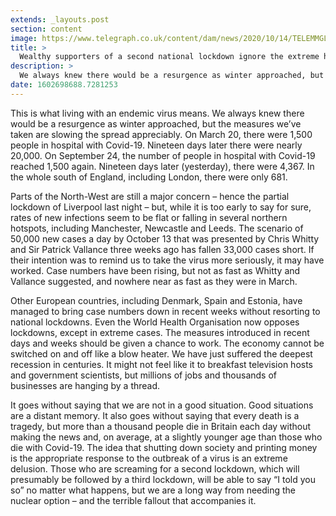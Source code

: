 ```yaml
--- 
extends: _layouts.post 
section: content 
image: https://www.telegraph.co.uk/content/dam/news/2020/10/14/TELEMMGLPICT000241846965_trans_NvBQzQNjv4Bqng10RN4OACF490UF0AcEInM9UhwenOqjkT7Os96DuQU.jpeg?impolicy=logo-overlay 
title: > 
  Wealthy supporters of a second national lockdown ignore the extreme hardship this would cause 
description: > 
  We always knew there would be a resurgence as winter approached, but the measures we’ve taken are slowing the spread appreciably.Case numbers have been rising, but not as fast as Whitty and Vallance suggested, and nowhere near as fast as they were in March.Other European countries, including Denmark, Spain and Estonia, have managed to bring case numbers down in recent weeks without resorting to national lockdowns.The measures introduced in recent days and weeks should be given a chance to work.The idea that shutting down society and printing money is the appropriate response to the outbreak of a virus is an extreme delusion. 
date: 1602698688.7281253 
--- 
```

This is what living with an endemic virus means. We always knew there would be a resurgence as winter approached, but the measures we’ve taken are slowing the spread appreciably. On March 20, there were 1,500 people in hospital with Covid-19. Nineteen days later there were nearly 20,000. On September 24, the number of people in hospital with Covid-19 reached 1,500 again. Nineteen days later (yesterday), there were 4,367. In the whole south of England, including London, there were only 681.

Parts of the North-West are still a major concern – hence the partial lockdown of Liverpool last night – but, while it is too early to say for sure, rates of new infections seem to be flat or falling in several northern hotspots, including Manchester, Newcastle and Leeds. The scenario of 50,000 new cases a day by October 13 that was presented by Chris Whitty and Sir Patrick Vallance three weeks ago has fallen 33,000 cases short. If their intention was to remind us to take the virus more seriously, it may have worked. Case numbers have been rising, but not as fast as Whitty and Vallance suggested, and nowhere near as fast as they were in March.

Other European countries, including Denmark, Spain and Estonia, have managed to bring case numbers down in recent weeks without resorting to national lockdowns. Even the World Health Organisation now opposes lockdowns, except in extreme cases. The measures introduced in recent days and weeks should be given a chance to work. The economy cannot be switched on and off like a blow heater. We have just suffered the deepest recession in centuries. It might not feel like it to breakfast television hosts and government scientists, but millions of jobs and thousands of businesses are hanging by a thread.

It goes without saying that we are not in a good situation. Good situations are a distant memory. It also goes without saying that every death is a tragedy, but more than a thousand people die in Britain each day without making the news and, on average, at a slightly younger age than those who die with Covid-19. The idea that shutting down society and printing money is the appropriate response to the outbreak of a virus is an extreme delusion. Those who are screaming for a second lockdown, which will presumably be followed by a third lockdown, will be able to say “I told you so” no matter what happens, but we are a long way from needing the nuclear option – and the terrible fallout that accompanies it.